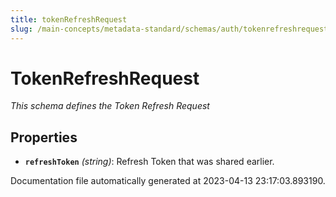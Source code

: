 ```yaml
---
title: tokenRefreshRequest
slug: /main-concepts/metadata-standard/schemas/auth/tokenrefreshrequest
---
```


# TokenRefreshRequest

*This schema defines the Token Refresh Request*

## Properties

- **`refreshToken`** *(string)*: Refresh Token that was shared earlier.


Documentation file automatically generated at 2023-04-13 23:17:03.893190.
